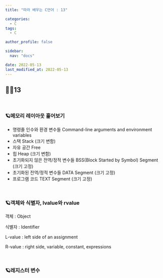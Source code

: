 ```yaml
---
title: "따라 배우는 C언어 : 13"

categories:
  - C
tags:
  - C

author_profile: false

sidebar:
  nav: "docs"

date: 2022-05-13
last_modified_at: 2022-05-13
---
```


## 🙇‍♀️13

<br>

### 🪐메모리 레이아웃 훑어보기

* 명령줄 인수와 환경 변수들 Command-line arguments and environment variables
* 스택 Stack (크기 변함)
* 자유 공간 Free
* 힙 Heap (크기 변함)
* 초기화되지 않은 전역/정적 변수들 BSS(Block Started by Symbol) Segment (크기 고정)
* 초기화된 전역/정적 변수들 DATA Segment (크기 고정)
* 프로그램 코드 TEXT Segment (크기 고정)


<br>

### 🪐객체와 식별자, lvalue와 rvalue

객체 : Object

식별자 : Identifier

L-value : left side of an assignment

R-value : right side, variable, constant, expressions


<br>

### 🪐레지스터 변수
